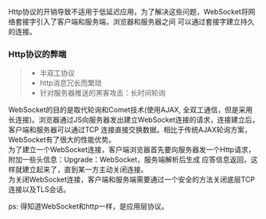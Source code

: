 Http协议的开销导致不适用于低延迟应用，为了解决这些问题，WebSocket将网络套接字引入了客户端和服务端，浏览器和服务器之间
可以通过套接字建立持久的连接。
### Http协议的弊端
>* 半双工协议
>* http消息冗长而繁琐
>* 针对服务器推送的黑客攻击：长时间轮询  

WebSocket的目的是取代轮询和Comet技术(使用AJAX, 全双工通信，但是采用长连接)。浏览器通过JS向服务器发出建立WebSocket连接的请求，连接建立后，客户端和服务器可以通过TCP
连接直接交换数据。相比于传统AJAX轮询方案，WebSocket有了很大的性能优势。     
为了建立一个WebSocket连接，客户端浏览器首先要向服务器发一个Http请求，附加一些头信息：Upgrade：WebSocket，服务端解析后生成
应答信息返回，这样就建立起来了，直到某一方主动关闭连接。   
为关闭WebSocket连接，客户端和服务端需要通过一个安全的方法关闭底层TCP连接以及TLS会话。

ps: 得知道WebSocket和http一样，是应用层协议。